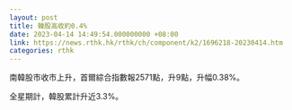 ```yaml
---
layout: post
title: 韓股高收約0.4%
date: 2023-04-14 14:49:54.000000000 +08:00
link: https://news.rthk.hk/rthk/ch/component/k2/1696218-20230414.htm
categories: rthk
---
```


南韓股市收市上升，首爾綜合指數報2571點，升9點，升幅0.38%。

全星期計，韓股累計升近3.3%。

